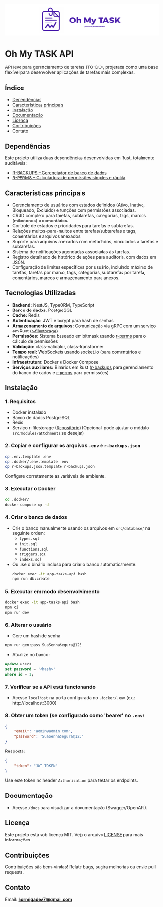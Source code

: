 <img src="./assets/banner.png">

# Oh My TASK API

API leve para gerenciamento de tarefas (TO-DO), projetada como uma base flexível para desenvolver aplicações de tarefas mais complexas.

## Índice

- [Dependências](#dependências)
- [Características principais](#características-principais)
- [Instalação](#instalação)
- [Documentação](#documentação)
- [Licença](#licença)
- [Contribuições](#contribuições)
- [Contato](#contato)

## Dependências

Este projeto utiliza duas dependências desenvolvidas em Rust, totalmente auditáveis:

- [R-BACKUPS – Gerenciador de banco de dados](https://github.com/HormigaDev/r-backups)
- [R-PERMS – Calculadora de permissões simples e rápida](https://github.com/HormigaDev/r-perms)

## Características principais

- Gerenciamento de usuários com estados definidos (Ativo, Inativo, Bloqueado, Excluído) e funções com permissões associadas.
- CRUD completo para tarefas, subtarefas, categorias, tags, marcos (milestones) e comentários.
- Controle de estados e prioridades para tarefas e subtarefas.
- Relações muitos-para-muitos entre tarefas/subtarefas e tags, comentários e arquivos anexados.
- Suporte para arquivos anexados com metadados, vinculados a tarefas e subtarefas.
- Sistema de notificações agendadas associadas às tarefas.
- Registro detalhado de histórico de ações para auditoria, com dados em JSON.
- Configuração de limites específicos por usuário, incluindo máximo de tarefas, tarefas por marco, tags, categorias, subtarefas por tarefa, comentários, marcos e armazenamento para anexos.

## Tecnologias Utilizadas

- **Backend:** NestJS, TypeORM, TypeScript
- **Banco de dados:** PostgreSQL
- **Cache:** Redis
- **Autenticação:** JWT e bcrypt para hash de senhas
- **Armazenamento de arquivos:** Comunicação via gRPC com um serviço em Rust ([r-filestorage](https://github.com/HormigaDev/r-filestorage))
- **Permissões:** Sistema baseado em bitmask usando [r-perms](https://github.com/HormigaDev/r-perms) para o cálculo de permissões
- **Validação:** class-validator, class-transformer
- **Tempo real:** WebSockets usando socket.io (para comentários e notificações)
- **Infraestrutura:** Docker e Docker Compose
- **Serviços auxiliares:** Binários em Rust ([r-backups](https://github.com/HormigaDev/r-backups) para gerenciamento do banco de dados e [r-perms](https://github.com/HormigaDev/r-perms) para permissões)

## Instalação

### 1. Requisitos

- Docker instalado
- Banco de dados PostgreSQL
- Redis
- Serviço r-filestorage ([Repositório](https://github.com/HormigaDev/r-filestorage)) (Opcional, pode ajustar o módulo `src/modules/attchments` se desejar)

### 2. Copiar e configurar os arquivos `.env` e `r-backups.json`

```bash
cp .env.template .env
cp .docker/.env.template .env
cp r-backups.json.template r-backups.json
```

Configure corretamente as variáveis de ambiente.

### 3. Executar o Docker

```bash
cd .docker/
docker compose up -d
```

### 4. Criar o banco de dados

- Crie o banco manualmente usando os arquivos em `src/database/` na seguinte ordem:
    - `types.sql`
    - `init.sql`
    - `functions.sql`
    - `triggers.sql`
    - `indexs.sql`
- Ou use o binário incluso para criar o banco automaticamente:
    ```bash
    docker exec -it app-tasks-api bash
    npm run db:create
    ```

### 5. Executar em modo desenvolvimento

```bash
docker exec -it app-tasks-api bash
npm ci
npm run dev
```

### 6. Alterar o usuário

- Gere um hash de senha:

```bash
npm run gen:pass SuaSenhaSegura@123
```

- Atualize no banco:

```sql
update users
set password = '<hash>'
where id = 1;
```

### 7. Verificar se a API está funcionando

- Acesse `localhost` na porta configurada no `.docker/.env` (ex.: http://localhost:3000)

### 8. Obter um token (se configurado como 'bearer' no `.env`)

```json
{
    "email": "admin@admin.com",
    "password": "SuaSenhaSegura@123"
}
```

Resposta:

```json
{
    "token": "JWT_TOKEN"
}
```

Use este token no header `Authorization` para testar os endpoints.

## Documentação

- Acesse `/docs` para visualizar a documentação (Swagger/OpenAPI).

## Licença

Este projeto está sob licença MIT. Veja o arquivo [LICENSE](./LICENSE) para mais informações.

## Contribuições

Contribuições são bem-vindas! Relate bugs, sugira melhorias ou envie pull requests.

## Contato

Email: **hormigadev7@gmail.com**
